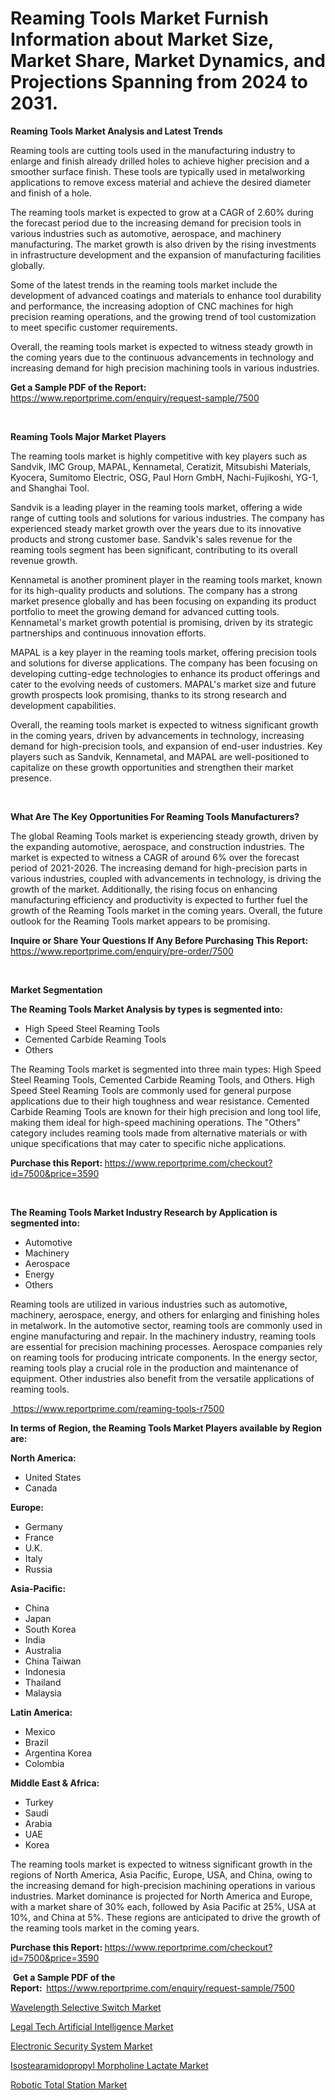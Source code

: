 <p><h1>Reaming Tools Market Furnish Information about Market Size, Market Share, Market Dynamics, and Projections Spanning from 2024 to 2031.</h1></p><p><strong>Reaming Tools Market Analysis and Latest Trends</strong></p>
<p><p>Reaming tools are cutting tools used in the manufacturing industry to enlarge and finish already drilled holes to achieve higher precision and a smoother surface finish. These tools are typically used in metalworking applications to remove excess material and achieve the desired diameter and finish of a hole.</p><p>The reaming tools market is expected to grow at a CAGR of 2.60% during the forecast period due to the increasing demand for precision tools in various industries such as automotive, aerospace, and machinery manufacturing. The market growth is also driven by the rising investments in infrastructure development and the expansion of manufacturing facilities globally.</p><p>Some of the latest trends in the reaming tools market include the development of advanced coatings and materials to enhance tool durability and performance, the increasing adoption of CNC machines for high precision reaming operations, and the growing trend of tool customization to meet specific customer requirements.</p><p>Overall, the reaming tools market is expected to witness steady growth in the coming years due to the continuous advancements in technology and increasing demand for high precision machining tools in various industries.</p></p>
<p><strong>Get a Sample PDF of the Report:&nbsp;</strong> <a href="https://www.reportprime.com/enquiry/request-sample/7500">https://www.reportprime.com/enquiry/request-sample/7500</a></p>
<p>&nbsp;</p>
<p><strong>Reaming Tools Major Market Players</strong></p>
<p><p>The reaming tools market is highly competitive with key players such as Sandvik, IMC Group, MAPAL, Kennametal, Ceratizit, Mitsubishi Materials, Kyocera, Sumitomo Electric, OSG, Paul Horn GmbH, Nachi-Fujikoshi, YG-1, and Shanghai Tool.</p><p>Sandvik is a leading player in the reaming tools market, offering a wide range of cutting tools and solutions for various industries. The company has experienced steady market growth over the years due to its innovative products and strong customer base. Sandvik's sales revenue for the reaming tools segment has been significant, contributing to its overall revenue growth.</p><p>Kennametal is another prominent player in the reaming tools market, known for its high-quality products and solutions. The company has a strong market presence globally and has been focusing on expanding its product portfolio to meet the growing demand for advanced cutting tools. Kennametal's market growth potential is promising, driven by its strategic partnerships and continuous innovation efforts.</p><p>MAPAL is a key player in the reaming tools market, offering precision tools and solutions for diverse applications. The company has been focusing on developing cutting-edge technologies to enhance its product offerings and cater to the evolving needs of customers. MAPAL's market size and future growth prospects look promising, thanks to its strong research and development capabilities.</p><p>Overall, the reaming tools market is expected to witness significant growth in the coming years, driven by advancements in technology, increasing demand for high-precision tools, and expansion of end-user industries. Key players such as Sandvik, Kennametal, and MAPAL are well-positioned to capitalize on these growth opportunities and strengthen their market presence.</p></p>
<p>&nbsp;</p>
<p><strong>What Are The Key Opportunities For Reaming Tools Manufacturers?</strong></p>
<p><p>The global Reaming Tools market is experiencing steady growth, driven by the expanding automotive, aerospace, and construction industries. The market is expected to witness a CAGR of around 6% over the forecast period of 2021-2026. The increasing demand for high-precision parts in various industries, coupled with advancements in technology, is driving the growth of the market. Additionally, the rising focus on enhancing manufacturing efficiency and productivity is expected to further fuel the growth of the Reaming Tools market in the coming years. Overall, the future outlook for the Reaming Tools market appears to be promising.</p></p>
<p><strong>Inquire or Share Your Questions If Any Before Purchasing This Report:</strong> <a href="https://www.reportprime.com/enquiry/pre-order/7500">https://www.reportprime.com/enquiry/pre-order/7500</a></p>
<p>&nbsp;</p>
<p><strong>Market Segmentation</strong></p>
<p><strong>The Reaming Tools Market Analysis by types is segmented into:</strong></p>
<p><ul><li>High Speed Steel Reaming Tools</li><li>Cemented Carbide Reaming Tools</li><li>Others</li></ul></p>
<p><p>The Reaming Tools market is segmented into three main types: High Speed Steel Reaming Tools, Cemented Carbide Reaming Tools, and Others. High Speed Steel Reaming Tools are commonly used for general purpose applications due to their high toughness and wear resistance. Cemented Carbide Reaming Tools are known for their high precision and long tool life, making them ideal for high-speed machining operations. The "Others" category includes reaming tools made from alternative materials or with unique specifications that may cater to specific niche applications.</p></p>
<p><strong>Purchase this Report:&nbsp;</strong><a href="https://www.reportprime.com/checkout?id=7500&price=3590">https://www.reportprime.com/checkout?id=7500&price=3590</a></p>
<p>&nbsp;</p>
<p><strong>The Reaming Tools Market Industry Research by Application is segmented into:</strong></p>
<p><ul><li>Automotive</li><li>Machinery</li><li>Aerospace</li><li>Energy</li><li>Others</li></ul></p>
<p><p>Reaming tools are utilized in various industries such as automotive, machinery, aerospace, energy, and others for enlarging and finishing holes in metalwork. In the automotive sector, reaming tools are commonly used in engine manufacturing and repair. In the machinery industry, reaming tools are essential for precision machining processes. Aerospace companies rely on reaming tools for producing intricate components. In the energy sector, reaming tools play a crucial role in the production and maintenance of equipment. Other industries also benefit from the versatile applications of reaming tools.</p></p>
<p><a href="https://www.reportprime.com/reaming-tools-r7500">&nbsp;https://www.reportprime.com/reaming-tools-r7500</a></p>
<p><strong>In terms of Region, the Reaming Tools Market Players available by Region are:</strong></p>
<p>
    <p> <strong> North America: </strong>
        <ul>
            <li>United States</li>
            <li>Canada</li>
        </ul>
        </p> 
    <p> <strong> Europe: </strong>
        <ul>
            <li>Germany</li>
            <li>France</li>
            <li>U.K.</li>
            <li>Italy</li>
            <li>Russia</li>
        </ul>
        </p> 
    <p> <strong> Asia-Pacific: </strong>
        <ul>
            <li>China</li>
            <li>Japan</li>
            <li>South Korea</li>
            <li>India</li>
            <li>Australia</li>
            <li>China Taiwan</li>
            <li>Indonesia</li>
            <li>Thailand</li>
            <li>Malaysia</li>
        </ul>
        </p> 
    <p> <strong> Latin America: </strong>
        <ul>
            <li>Mexico</li>
            <li>Brazil</li>
            <li>Argentina Korea</li>
            <li>Colombia</li>
        </ul>
        </p> 
    <p> <strong> Middle East & Africa: </strong>
        <ul>
            <li>Turkey</li>
            <li>Saudi</li>
            <li>Arabia</li>
            <li>UAE</li>
            <li>Korea</li>
        </ul>
    </p>
    </p>
<p><p>The reaming tools market is expected to witness significant growth in the regions of North America, Asia Pacific, Europe, USA, and China, owing to the increasing demand for high-precision machining operations in various industries. Market dominance is projected for North America and Europe, with a market share of 30% each, followed by Asia Pacific at 25%, USA at 10%, and China at 5%. These regions are anticipated to drive the growth of the reaming tools market in the coming years.</p></p>
<p><strong>Purchase this Report: </strong><a href="https://www.reportprime.com/checkout?id=7500&price=3590">https://www.reportprime.com/checkout?id=7500&price=3590</a></p>
<p>&nbsp;<strong>Get a Sample PDF of the Report:&nbsp;&nbsp;</strong><a href="https://www.reportprime.com/enquiry/request-sample/7500">https://www.reportprime.com/enquiry/request-sample/7500</a></p>
<p><strong></strong></p>
<p><p><a href="https://github.com/beatblasta/Market-Research-Report-List-2/blob/main/wavelength-selective-switch-market.md">Wavelength Selective Switch Market</a></p><p><a href="https://www.linkedin.com/pulse/legal-tech-artificial-intelligence-market-growth-trends-covid-19-t9rec?trackingId=IO90M7yluY98Aky6FnBvmA%3D%3D">Legal Tech Artificial Intelligence Market</a></p><p><a href="https://www.linkedin.com/pulse/electronic-security-system-market-furnish-information-size-share-gmqcf?trackingId=n3iq1Be33Y4ism1uROPa7A%3D%3D">Electronic Security System Market</a></p><p><a href="https://issuu.com/reportprime-2/docs/isostearamidopropyl-morpholine-lactate-market-size">Isostearamidopropyl Morpholine Lactate Market</a></p><p><a href="https://github.com/shotows/Market-Research-Report-List-2/blob/main/robotic-total-station-market.md">Robotic Total Station Market</a></p></p>